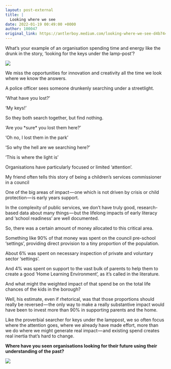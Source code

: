 ```yaml
---
layout: post-external
title: |
  Looking where we see
date: 2022-01-19 00:49:00 +0000
author: 100047
original_link: https://antlerboy.medium.com/looking-where-we-see-d4b7445f6e64?source=rss-97852f5a56ae------2
---
```


What’s your example of an organisation spending time and energy like the drunk in the story, ‘looking for the keys under the lamp-post’?

![](https://cdn-images-1.medium.com/max/1024/1*mvwHflL74VnVfmTHZSUSSA.png)

We miss the opportunities for innovation and creativity all the time we look where we know the answers.

A police officer sees someone drunkenly searching under a streetlight.

‘What have you lost?’

‘My keys!’

So they both search together, but find nothing.

‘Are you \*sure\* you lost them here?’

‘Oh no, I lost them in the park’

‘So why the hell are we searching here?’

‘This is where the light is’

Organisations have particularly focused or limited ‘attention’.

My friend often tells this story of being a children’s services commissioner in a council

One of the big areas of impact — one which is not driven by crisis or child protection — is early years support.

In the complexity of public services, we don’t have truly good, research-based data about many things — but the lifelong impacts of early literacy and ‘school readiness’ are well documented.

So, there was a certain amount of money allocated to this critical area.

Something like 90% of that money was spent on the council pre-school ‘settings’, providing direct provision to a tiny proportion of the population.

About 6% was spent on necessary inspection of private and voluntary sector ‘settings’.

And 4% was spent on support to the vast bulk of parents to help them to create a good ‘Home Learning Environment’, as it’s called in the literature.

And what might the weighted impact of that spend be on the total life chances of the kids in the borough?

Well, his estimate, even if rhetorical, was that those proportions should really be reversed — the only way to make a really substantive impact would have been to invest more than 90% in supporting parents and the home.

Like the proverbial searcher for keys under the lamppost, we so often focus where the attention goes, where we already have made effort, more than we do where we might generate real impact — and existing spend creates real inertia that’s hard to change.

**Where have you seen organisations looking for their future using their understanding of the past?**

 ![](https://medium.com/_/stat?event=post.clientViewed&referrerSource=full_rss&postId=d4b7445f6e64)
